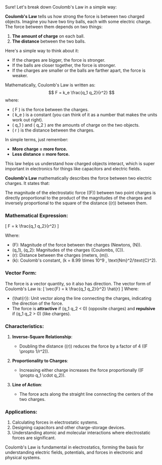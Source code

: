 Sure! Let's break down Coulomb's Law in a simple way:

**Coulomb's Law** tells us how strong the force is between two charged objects. Imagine you have two tiny balls, each with some electric charge. The force between them depends on two things:

1. **The amount of charge** on each ball.
2. **The distance** between the two balls.

Here's a simple way to think about it:

- If the charges are bigger, the force is stronger.
- If the balls are closer together, the force is stronger.
- If the charges are smaller or the balls are farther apart, the force is weaker.

Mathematically, Coulomb's Law is written as:
$$
F = k_e \frac{q_1 q_2}{r^2}
$$
where:
- \( F \) is the force between the charges.
- \( k_e \) is a constant (you can think of it as a number that makes the units work out right).
- \( q_1 \) and \( q_2 \) are the amounts of charge on the two objects.
- \( r \) is the distance between the charges.

In simple terms, just remember:
- **More charge = more force.**
- **Less distance = more force.**

This law helps us understand how charged objects interact, which is super important in electronics for things like capacitors and electric fields. 

**Coulomb's Law** mathematically describes the force between two electric charges. It states that:

The magnitude of the electrostatic force (\(F\)) between two point charges is directly proportional to the product of the magnitudes of the charges and inversely proportional to the square of the distance (\(r\)) between them.

### **Mathematical Expression**:
\[
F = k \frac{q_1 q_2}{r^2}
\]

Where:
- \(F\): Magnitude of the force between the charges (Newtons, \(N\)).
- \(q_1\), \(q_2\): Magnitudes of the charges (Coulombs, \(C\)).
- \(r\): Distance between the charges (meters, \(m\)).
- \(k\): Coulomb's constant, \(k = 8.99 \times 10^9 \, \text{Nm}^2/\text{C}^2\).

### **Vector Form**:
The force is a vector quantity, so it also has direction. The vector form of Coulomb's Law is:
\[
\vec{F} = k \frac{q_1 q_2}{r^2} \hat{r}
\]
Where:
- \(\hat{r}\): Unit vector along the line connecting the charges, indicating the direction of the force.
- The force is **attractive** if \(q_1 q_2 < 0\) (opposite charges) and **repulsive** if \(q_1 q_2 > 0\) (like charges).

### **Characteristics**:

1. **Inverse-Square Relationship**:
   - Doubling the distance (\(r\)) reduces the force by a factor of 4 (\(F \propto 1/r^2\)).

2. **Proportionality to Charges**:
   - Increasing either charge increases the force proportionally (\(F \propto q_1 \cdot q_2\)).

3. **Line of Action**:
   - The force acts along the straight line connecting the centers of the two charges.

### **Applications**:

1. Calculating forces in electrostatic systems.
2. Designing capacitors and other charge-storage devices.
3. Understanding atomic and molecular interactions where electrostatic forces are significant.

Coulomb's Law is fundamental in electrostatics, forming the basis for understanding electric fields, potentials, and forces in electronic and physical systems.